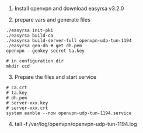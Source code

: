 1. Install openvpn and download easyrsa v3.2.0

2. prepare vars and generate files

```commandline
./easyrsa init-pki
./easyrsa build-ca
./easyrsa build-server-full openvpn-udp-tun-1194
./easyrsa gen-dh # get dh.pem
openvpn --genkey secret ta.key

# in configuration dir
mkdir ccd
```

3. Prepare the files and start service

  ```
  # ca.crt
  # ta.key
  # dh.pem
  # server-xxx.key
  # server-xxx.crt
  system eanble --now openvpn-udp-tun-1194.service
  ```

4. tail -f /var/log/openvpn/openvpn-udp-tun-1194.log
